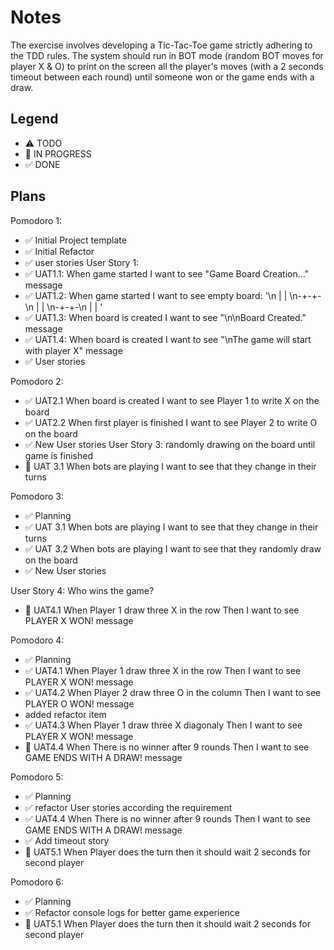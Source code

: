 # Notes

The exercise involves developing a Tic-Tac-Toe game strictly adhering to the TDD rules.
The system should run in BOT mode (random BOT moves for player X & O) to print on the screen all the player's moves (with a 2 seconds timeout between each round) until someone won or the game ends with a draw.

## Legend
- ⚠ TODO
- 🚧 IN PROGRESS
- ✅ DONE

## Plans

Pomodoro 1:
- ✅ Initial Project template
- ✅ Initial Refactor
- ✅ user stories
 User Story 1:
- ✅ UAT1.1: When game started I want to see "Game Board Creation..." message
- ✅ UAT1.2: When game started I want to see empty board: '\n | | \n-+-+-\n | | \n-+-+-\n | | '
- ✅ UAT1.3: When board is created I want to see "\n\nBoard Created." message
- ✅ UAT1.4: When board is created I want to see "\nThe game will start with player X" message
- ✅ User stories

Pomodoro 2:
- ✅ UAT2.1 When board is created I want to see Player 1 to write X on the board
- ✅ UAT2.2 When first player is finished I want to see Player 2 to write O on the board
- ✅ New User stories
User Story 3: randomly drawing on the board until game is finished
- 🚧 UAT 3.1 When bots are playing I want to see that they change in their turns

Pomodoro 3:
- ✅ Planning 
- ✅ UAT 3.1 When bots are playing I want to see that they change in their turns
- ✅ UAT 3.2 When bots are playing I want to see that they randomly draw on the board
- ✅ New User stories


User Story 4: Who wins the game?
- 🚧 UAT4.1 When Player 1 draw three X in the row Then I want to see PLAYER X WON! message

Pomodoro 4:
- ✅ Planning
- ✅ UAT4.1 When Player 1 draw three X in the row Then I want to see PLAYER X WON! message
- ✅ UAT4.2 When Player 2 draw three O in the column Then I want to see PLAYER O WON! message
- added refactor item
- ✅ UAT4.3 When Player 1 draw three X diagonaly Then I want to see PLAYER X WON! message
- 🚧 UAT4.4 When There is no winner after 9 rounds Then I want to see GAME ENDS WITH A DRAW! message

Pomodoro 5:
- ✅ Planning
- ✅ refactor User stories according the requirement
- ✅ UAT4.4 When There is no winner after 9 rounds Then I want to see GAME ENDS WITH A DRAW! message
- ✅ Add timeout story
- 🚧 UAT5.1 When Player does the turn then it should wait 2 seconds for second player

Pomodoro 6:
- ✅ Planning
- ✅ Refactor console logs for better game experience
- 🚧 UAT5.1 When Player does the turn then it should wait 2 seconds for second player
